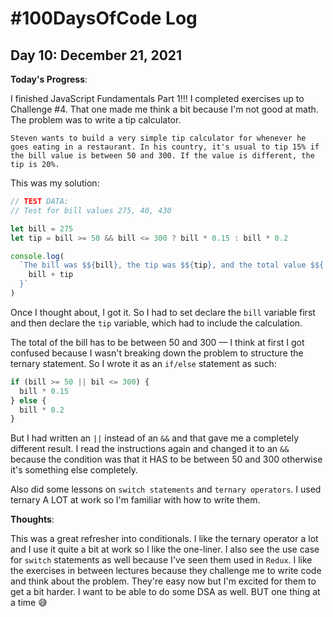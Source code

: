 # #100DaysOfCode Log

## Day 10: December 21, 2021

**Today's Progress**:

I finished JavaScript Fundamentals Part 1!!! I completed exercises up to Challenge #4. That one made me think a bit because I'm not good at math. The problem was to write a tip calculator.

`Steven wants to build a very simple tip calculator for whenever he goes eating in a restaurant. In his country, it's usual to tip 15% if the bill value is between 50 and 300. If the value is different, the tip is 20%.`

This was my solution:

```javascript
// TEST DATA:
// Test for bill values 275, 40, 430

let bill = 275
let tip = bill >= 50 && bill <= 300 ? bill * 0.15 : bill * 0.2

console.log(
  `The bill was $${bill}, the tip was $${tip}, and the total value $${
    bill + tip
  }`
)
```

Once I thought about, I got it. So I had to set declare the `bill` variable first and then declare the `tip` variable, which had to include the calculation.

The total of the bill has to be between 50 and 300 — I think at first I got confused because I wasn't breaking down the problem to structure the ternary statement. So I wrote it as an `if/else` statement as such:

```javascript
if (bill >= 50 || bil <= 300) {
  bill * 0.15
} else {
  bill * 0.2
}
```

But I had written an `||` instead of an `&&` and that gave me a completely different result. I read the instructions again and changed it to an `&&` because the condition was that it HAS to be between 50 and 300 otherwise it's something else completely.

Also did some lessons on `switch statements` and `ternary operators`. I used ternary A LOT at work so I'm familiar with how to write them.

**Thoughts**:

This was a great refresher into conditionals. I like the ternary operator a lot and I use it quite a bit at work so I like the one-liner. I also see the use case for `switch` statements as well because I've seen them used in `Redux`. I like the exercises in between lectures because they challenge me to write code and think about the problem. They're easy now but I'm excited for them to get a bit harder. I want to be able to do some DSA as well. BUT one thing at a time 😅
